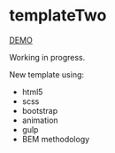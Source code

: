 # templateTwo
<a href="https://wkra.github.io/templatTwo/">DEMO</a>

Working in progress.

New template using:
- html5
- scss
- bootstrap
- animation
- gulp
- BEM methodology
